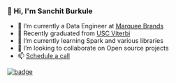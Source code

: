 ### 👋 Hi, I'm Sanchit Burkule

- ‎‍💼 I’m currently a Data Engineer at [Marquee Brands](https://www.marqueebrands.com/)
- 🔭 Recently graduated from [USC Viterbi](https://viterbischool.usc.edu)
- 🌱 I’m currently learning Spark and various libraries
- 👯 I’m looking to collaborate on Open source projects
- 📫 [Schedule a call](https://topmate.io/sanchitburkule)

[![badge](https://img.shields.io/endpoint?url=https://gist.githubusercontent.com/rudrabarad/4899e2df2a3f1a5d388f6436db0059b3/raw/rb-linkedin.json)](https://www.linkedin.com/in/sanchitburkule)
